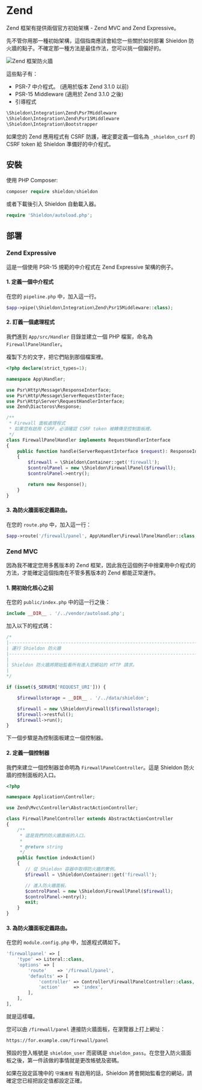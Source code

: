# Zend

Zend 框架有提供兩個官方初始架構 - Zend MVC and Zend Expressive。

先不管你用那一種初始架構，這個指南應該會給您一些關於如何部署 Shieldon 防火牆的點子。不確定那一種方法是最佳作法，您可以挑一個偏好的。

![Zend 框架防火牆](https://shieldon.io/images/home/zend-framework-firewall.png)

這些點子有：

- PSR-7 中介程式。 (適用於版本 Zend 3.1.0 以前)
- PSR-15 Middleware (適用於 Zend 3.1.0 之後)
- 引導程式

```php
\Shieldon\Integration\Zend\Psr7Middleware
\Shieldon\Integration\Zend\Psr15Middleware
\Shieldon\Integration\Bootstrapper
```

如果您的 Zend 應用程式有 CSRF 防護，確定要定義一個名為 `_shieldon_csrf` 的 CSRF token 給 Shieldon 準備好的中介程式。

## 安裝

使用 PHP Composer:

```php
composer require shieldon/shieldon
```

或者下載後引入 Shieldon 自動載入器。

```php
require 'Shieldon/autoload.php';
```

## 部署

### Zend Expressive

這是一個使用 PSR-15 規範的中介程式在 Zend Expressive 架構的例子。

#### 1. 定義一個中介程式

在您的 `pipeline.php` 中，加入這一行。

```php
$app->pipe(\Shieldon\Integration\Zend\Psr15Middleware::class);
```

#### 2. 訂義一個處理程式

我們進到 `App/src/Handler` 目錄並建立一個 PHP 檔案，命名為 `FirewallPanelHandler`。

複製下方的文字，把它們貼到那個檔案裡。

```php
<?php declare(strict_types=1);

namespace App\Handler;

use Psr\Http\Message\ResponseInterface;
use Psr\Http\Message\ServerRequestInterface;
use Psr\Http\Server\RequestHandlerInterface;
use Zend\Diactoros\Response;

/**
 * Firewall 面板處理程式
 * 如果您有啟用 CSRF，必須確認 CSRF token 被轉傳至控制面板裡。 
 */
class FirewallPanelHandler implements RequestHandlerInterface
{
    public function handle(ServerRequestInterface $request): ResponseInterface
    {
        $firewall = \Shieldon\Container::get('firewall');
        $controlPanel = new \Shieldon\FirewallPanel($firewall);
        $controlPanel->entry();

        return new Response();
    }
}
```

#### 3. 為防火牆面板定義路由。

在您的 `route.php` 中，加入這一行：

```php
$app->route('/firewall/panel', App\Handler\FirewallPanelHandler::class, ['GET', 'POST'], 'panel');
```

### Zend MVC

因為我不確定您用多舊版本的 Zend 框架，因此我在這個例子中捨棄用中介程式的方法，才能確定這個指南在不管多舊版本的 Zend 都能正常運作。

#### 1. 開初始化核心之前

在您的 `public/index.php` 中的這一行之後：

```php
include __DIR__ . '/../vendor/autoload.php';
```

加入以下的程式碼：

```php
/*
|--------------------------------------------------------------------------
| 運行 Shieldon 防火牆
|--------------------------------------------------------------------------
|
| Shieldon 防火牆將開始監看所有進入您網站的 HTTP 請求。
|
*/

if (isset($_SERVER['REQUEST_URI'])) {

    $firewallstorage = __DIR__ . '/../data/shieldon';

    $firewall = new \Shieldon\Firewall($firewallstorage);
    $firewall->restful();
    $firewall->run();
}
```
下一個步驟是為控制面板建立一個控制器。

#### 2.  定義一個控制器

我們來建立一個控制器並命明為 `FirewallPanelController`。這是 Shieldon 防火牆的控制面板的入口。

```php
<?php

namespace Application\Controller;

use Zend\Mvc\Controller\AbstractActionController;

class FirewallPanelController extends AbstractActionController
{
    /**
     * 這是我們的防火牆面板的入口。
     *
     * @return string
     */
    public function indexAction()
    {
       // 從 Shieldon 容器中取得防火牆的實例。
       $firewall = \Shieldon\Container::get('firewall');

       // 進入防火牆面板。
       $controlPanel = new \Shieldon\FirewallPanel($firewall);
       $controlPanel->entry();
       exit;
    }
}
```

#### 3. 為防火牆面板定義路由。

在您的 `module.config.php` 中，加進程式碼如下。

```php
'firewallpanel' => [
    'type' => Literal::class,
    'options' => [
        'route'    => '/firewall/panel',
        'defaults' => [
            'controller' => Controller\FirewallPanelController::class,
            'action'     => 'index',
        ],
    ],
],
```

就是這樣囉。

您可以由 `/firewall/panel` 連接防火牆面板，在瀏覽器上打上網址：

```bash
https://for.example.com/firewall/panel
```

預設的登入帳號是 `shieldon_user` 而密碼是 `shieldon_pass`。在您登入防火牆面板之後，第一件該做的事情就是更改帳號及密碼。

如果在設定區塊中的 `守護進程` 有啟用的話，Shieldon 將會開始監看您的網站，請確定您已經把設定值都設定正確。